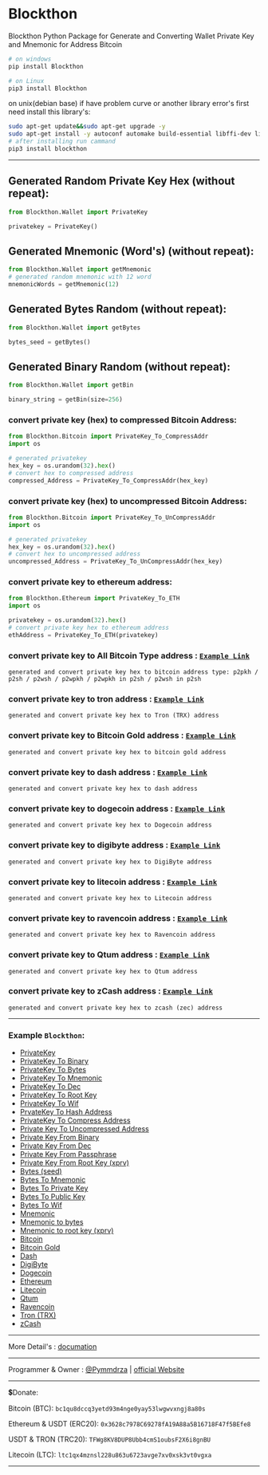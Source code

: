 # Blockthon
Blockthon Python Package for Generate and Converting Wallet Private Key and Mnemonic for Address Bitcoin

```bash
# on windows
pip install Blockthon

# on Linux
pip3 install Blockthon
```

on unix(debian base) if have problem curve or another library error's first need install this library's:
```bash
sudo apt-get update&&sudo apt-get upgrade -y
sudo apt-get install -y autoconf automake build-essential libffi-dev libtool pkg-config python3-dev
# after installing run cammand 
pip3 install blockthon
```

---

## Generated Random Private Key Hex (without repeat):

```python
from Blockthon.Wallet import PrivateKey

privatekey = PrivateKey()
```

## Generated Mnemonic (Word's) (without repeat):

```python
from Blockthon.Wallet import getMnemonic
# generated random mnemonic with 12 word
mnemonicWords = getMnemonic(12)
```
## Generated Bytes Random (without repeat):
```python
from Blockthon.Wallet import getBytes

bytes_seed = getBytes()
```

## Generated Binary Random (without repeat):
```python
from Blockthon.Wallet import getBin

binary_string = getBin(size=256)
```

### convert private key (hex) to compressed Bitcoin Address:
```python
from Blockthon.Bitcoin import PrivateKey_To_CompressAddr
import os

# generated privatekey
hex_key = os.urandom(32).hex()
# convert hex to compressed address
compressed_Address = PrivateKey_To_CompressAddr(hex_key)
```
### convert private key (hex) to uncompressed Bitcoin Address:
```python
from Blockthon.Bitcoin import PrivateKey_To_UnCompressAddr
import os

# generated privatekey
hex_key = os.urandom(32).hex()
# convert hex to uncompressed address
uncompressed_Address = PrivateKey_To_UnCompressAddr(hex_key)
```
### convert private key to ethereum address:
```python
from Blockthon.Ethereum import PrivateKey_To_ETH
import os

privatekey = os.urandom(32).hex()
# convert private key hex to ethereum address
ethAddress = PrivateKey_To_ETH(privatekey)
```
### convert private key to All Bitcoin Type address : [ `Example Link` ](https://github.com/Blockthon/Blockthon/blob/main/Example/23_Bitcoin_Wallet.md)

`generated and convert private key hex to bitcoin address type: p2pkh / p2sh / p2wsh / p2wpkh / p2wpkh in p2sh / p2wsh in p2sh`

### convert private key to tron address : [ `Example Link` ](https://github.com/Blockthon/Blockthon/blob/main/Example/32_Tron_Wallet.md)
`generated and convert private key hex to Tron (TRX) address`
### convert private key to Bitcoin Gold address : [ `Example Link` ](https://github.com/Blockthon/Blockthon/blob/main/Example/24_BitcoinGold_Wallet.md)
`generated and convert private key hex to bitcoin gold address`
### convert private key to dash address : [ `Example Link` ](https://github.com/Blockthon/Blockthon/blob/main/Example/25_Dash_Wallet.md)
`generated and convert private key hex to dash address`
### convert private key to dogecoin address : [ `Example Link` ](https://github.com/Blockthon/Blockthon/blob/main/Example/27_Dogecoin_Wallet.md)
`generated and convert private key hex to Dogecoin address`
### convert private key to digibyte address : [ `Example Link` ](https://github.com/Blockthon/Blockthon/blob/main/Example/26_DigiByte_Wallet.md)
`generated and convert private key hex to DigiByte address`
### convert private key to litecoin address : [ `Example Link` ](https://github.com/Blockthon/Blockthon/blob/main/Example/29_Litecoin_Wallet.md)
`generated and convert private key hex to Litecoin address`
### convert private key to ravencoin address : [ `Example Link` ](https://github.com/Blockthon/Blockthon/blob/main/Example/31_Ravencoin_Wallet.md)
`generated and convert private key hex to Ravencoin address`
### convert private key to Qtum address : [ `Example Link` ](https://github.com/Blockthon/Blockthon/blob/main/Example/30_Qtum_Wallet.md)
`generated and convert private key hex to Qtum address`
### convert private key to zCash address : [ `Example Link` ](https://github.com/Blockthon/Blockthon/blob/main/Example/33_zCash_Wallet.md)
`generated and convert private key hex to zcash (zec) address`



---

### Example `Blockthon`:

- [PrivateKey](https://github.com/Blockthon/Blockthon/blob/main/Example/01_PrivateKey.md 'private key (hex)')
- [PrivateKey To Binary](https://github.com/Blockthon/Blockthon/blob/main/Example/02_PrivateKey_To_Binary.md 'private key to binary')
- [PrivateKey To Bytes](https://github.com/Blockthon/Blockthon/blob/main/Example/03_PrivateKey_To_Bytes.md 'private key to bytes')
- [PrivateKey To Mnemonic](https://github.com/Blockthon/Blockthon/blob/main/Example/04_PrivateKey_To_Mnemonics.md 'private key to mnemonic') 
- [PrivateKey To Dec](https://github.com/Blockthon/Blockthon/blob/main/Example/05_PrivateKey_To_Dec.md 'private key to number dec')
- [PrivateKey To Root Key](https://github.com/Blockthon/Blockthon/blob/main/Example/06_PrivateKey_To_RootKey.md 'private key to root key xprv')
- [PrivateKey To Wif](https://github.com/Blockthon/Blockthon/blob/main/Example/07_PrivateKey_To_Wif.md 'private key to wif')
- [PrvateKey To Hash Address](https://github.com/Blockthon/Blockthon/blob/main/Example/08_PrivateKey_To_Public_Hash_Addr.md 'private key hex to hash address')
- [PrivateKey To Compress Address](https://github.com/Blockthon/Blockthon/blob/main/Example/09_PrivateKey_To_Compress_Addr.md 'private key to compressed address')
- [Private Key To Uncompressed Address](https://github.com/Blockthon/Blockthon/blob/main/Example/10_PrivateKey_To_UnCompress_Addr.md 'private key to uncompressed address')
- [Private Key From Binary](https://github.com/Blockthon/Blockthon/blob/main/Example/11_PrivateKey_From_Binary.md 'private key from binary')
- [Private Key From Dec](https://github.com/Blockthon/Blockthon/blob/main/Example/12_PrivateKey_From_Dec.md 'private key from number dec')
- [Private Key From Passphrase](https://github.com/Blockthon/Blockthon/blob/main/Example/13_PrivateKey_From_Passphrase.md 'private key from passphrase')
- [Private Key From Root Key (xprv)](https://github.com/Blockthon/Blockthon/blob/main/Example/14_PrivateKey_From_RootKey.md 'private key from xprv root key to hex')
- [Bytes (seed)](https://github.com/Blockthon/Blockthon/blob/main/Example/15_Bytes.md 'bytes seed')
- [Bytes To Mnemonic](https://github.com/Blockthon/Blockthon/blob/main/Example/16_Bytes_To_Mnemonic.md 'bytes to mnemonic')
- [Bytes To Private Key](https://github.com/Blockthon/Blockthon/blob/main/Example/17_Bytes_To_PrivateKey.md 'bytes to private key hex')
- [Bytes To Public Key](https://github.com/Blockthon/Blockthon/blob/main/Example/18_Bytes_To_PublicKey.md 'bytes to public key')
- [Bytes To Wif](https://github.com/Blockthon/Blockthon/blob/main/Example/19_Bytes_To_Wif.md 'Bytes to wif')
- [Mnemonic](https://github.com/Blockthon/Blockthon/blob/main/Example/20_Mnemonic.md 'Mnemonic')
- [Mnemonic to bytes](https://github.com/Blockthon/Blockthon/blob/main/Example/21_Mnemonic_To_Bytes.md 'mnemonic to bytes')
- [Mnemonic to root key (xprv)](https://github.com/Blockthon/Blockthon/blob/main/Example/22_Mnemonic_To_RootKey.md 'mnemonic to root key')
- [Bitcoin](https://github.com/Blockthon/Blockthon/blob/main/Example/23_Bitcoin_Wallet.md 'bitcoin')
- [Bitcoin Gold](https://github.com/Blockthon/Blockthon/blob/main/Example/24_BitcoinGold_Wallet.md 'bitcoin gold')
- [Dash](https://github.com/Blockthon/Blockthon/blob/main/Example/25_Dash_Wallet.md 'dash')
- [DigiByte](https://github.com/Blockthon/Blockthon/blob/main/Example/26_DigiByte_Wallet.md 'digibyte')
- [Dogecoin](https://github.com/Blockthon/Blockthon/blob/main/Example/27_Dogecoin_Wallet.md 'dogecoin')
- [Ethereum](https://github.com/Blockthon/Blockthon/blob/main/Example/28_Ethereum_Wallet.md 'ethereum')
- [Litecoin](https://github.com/Blockthon/Blockthon/blob/main/Example/29_Litecoin_Wallet.md 'litecoin')
- [Qtum](https://github.com/Blockthon/Blockthon/blob/main/Example/30_Qtum_Wallet.md 'qtume example generated')
- [Ravencoin](https://github.com/Blockthon/Blockthon/blob/main/Example/31_Ravencoin_Wallet.md 'rvn - ravencoin generated example')
- [Tron (TRX)](https://github.com/Blockthon/Blockthon/blob/main/Example/32_Tron_Wallet.md 'tron trx generated example')
- [zCash](https://github.com/Blockthon/Blockthon/blob/main/Example/33_zCash_Wallet.md 'zcash generated example')

---

More Detail's : [documation](https://blockthon.gitbook.io/blockthon)

---

Programmer & Owner : [@Pymmdrza](https://github.com/Pymmdrza) | [official Website](https://mmdrza.com)

---
💲Donate:

Bitcoin (BTC): `bc1qu8dccq3yetd93m4nge0yay53lwgwvxngj8a80s`

Ethereum & USDT (ERC20): `0x3628c7978C69278fA19A88a5B16718F47f5BEfe8`

USDT & TRON (TRC20): `TFWg8KV8DUP8Ubb4cmS1oubsF2X6i8gnBU`

Litecoin (LTC): `ltc1qx4mznsl228u863u6723avge7xv0xsk3vt0vgxa`



---

